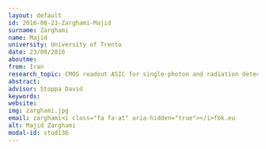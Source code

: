 ```yaml
---
layout: default 
id: 2016-08-23-Zarghami-Majid
surname: Zarghami
name: Majid
university: University of Trento
date: 23/08/2016
aboutme: 
from: Iran
research_topic: CMOS readout ASIC for single-photon and radiation detectors
abstract: 
advisor: Stoppa David
keywords: 
website: 
img: zarghami.jpg
email: zarghami<i class="fa fa-at" aria-hidden="true"></i>fbk.eu
alt: Majid Zarghami
modal-id: stud136
---
```

